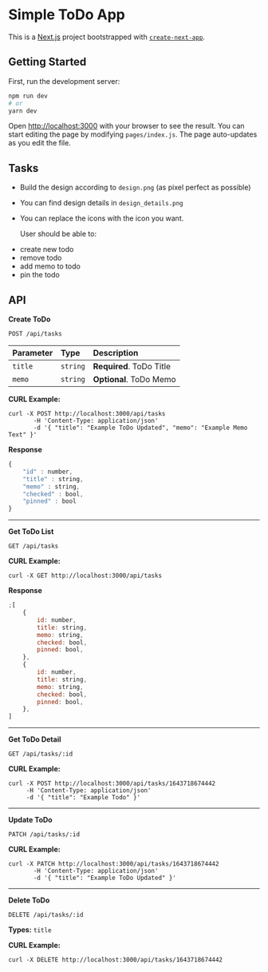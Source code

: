 # Simple ToDo App

This is a [Next.js](https://nextjs.org/) project bootstrapped with [`create-next-app`](https://github.com/vercel/next.js/tree/canary/packages/create-next-app).

## Getting Started

First, run the development server:

```bash
npm run dev
# or
yarn dev
```

Open [http://localhost:3000](http://localhost:3000) with your browser to see the result.
You can start editing the page by modifying `pages/index.js`. The page auto-updates as you edit the file.

## Tasks

-   Build the design according to `design.png` (as pixel perfect as possible)

*   You can find design details in `design_details.png`
*   You can replace the icons with the icon you want.

    User should be able to:

-   create new todo
-   remove todo
-   add memo to todo
-   pin the todo

## API

**Create ToDo**

    POST /api/tasks

| Parameter | Type     | Description              |
| :-------- | :------- | :----------------------- |
| `title`   | `string` | **Required**. ToDo Title |
| `memo`    | `string` | **Optional**. ToDo Memo  |

**CURL Example:**

    curl -X POST http://localhost:3000/api/tasks
           -H 'Content-Type: application/json'
           -d '{ "title": "Example ToDo Updated", "memo": "Example Memo Text" }'

**Response**

```javascript
{
	"id" : number,
	"title" : string,
	"memo" : string,
	"checked" : bool,
	"pinned" : bool
}
```

---

**Get ToDo List**

    GET /api/tasks

**CURL Example:**

    curl -X GET http://localhost:3000/api/tasks

**Response**

```javascript
;[
	{
		id: number,
		title: string,
		memo: string,
		checked: bool,
		pinned: bool,
	},
	{
		id: number,
		title: string,
		memo: string,
		checked: bool,
		pinned: bool,
	},
]
```

---

**Get ToDo Detail**

    GET /api/tasks/:id

**CURL Example:**

    curl -X POST http://localhost:3000/api/tasks/1643718674442
         -H 'Content-Type: application/json'
         -d '{ "title": "Example Todo" }'

---

**Update ToDo**

    PATCH /api/tasks/:id

**CURL Example:**

    curl -X PATCH http://localhost:3000/api/tasks/1643718674442
           -H 'Content-Type: application/json'
           -d '{ "title": "Example ToDo Updated" }'

---

**Delete ToDo**

    DELETE /api/tasks/:id

**Types:** `title`

**CURL Example:**

    curl -X DELETE http://localhost:3000/api/tasks/1643718674442
